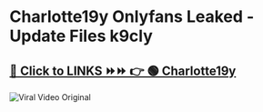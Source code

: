 
 # Charlotte19y Onlyfans Leaked - Update Files k9cly

## <h2><a href="https://clipsfans.com/Charlotte19y&ref=git">🔗 Click to LINKS ⏩⏩ 👉 🟢 Charlotte19y </a></h2>

<a href="https://clipsfans.com/Charlotte19y&ref=git" rel="nofollow" data-target="animated-image.originalLink"><img src="https://i.ibb.co.com/xMMVF88/686577567.gif" alt="Viral Video Original" style="max-width: 100%; display: inline-block;" data-target="animated-image.originalImage"></a>

